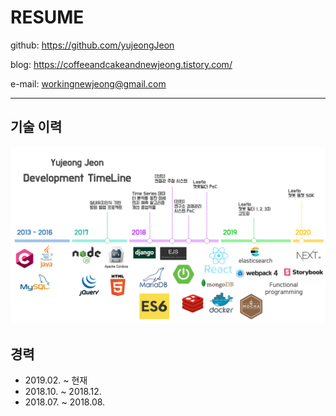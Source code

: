 # RESUME

github: <https://github.com/yujeongJeon>

blog: <https://coffeeandcakeandnewjeong.tistory.com/>

e-mail: workingnewjeong@gmail.com

------

## 기술 이력

![DevTimeline](./images/dev_time_line.png)

## 경력

- 2019.02. ~ 현재
- 2018.10. ~ 2018.12.
- 2018.07. ~ 2018.08.